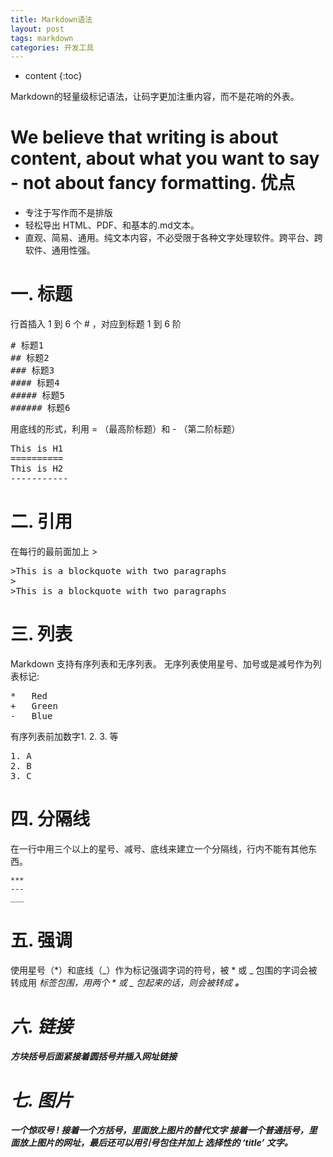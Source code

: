```yaml
---
title: Markdown语法
layout: post
tags: markdown
categories: 开发工具
---
```




* content
{:toc}



Markdown的轻量级标记语法，让码字更加注重内容，而不是花哨的外表。

We believe that writing is about content, about what you want to say - not about fancy formatting.
优点
=====
* 专注于写作而不是排版
* 轻松导出 HTML、PDF、和基本的.md文本。
* 直观、简易、通用。纯文本内容，不必受限于各种文字处理软件。跨平台、跨软件、通用性强。

一. 标题
=============
行首插入 1 到 6 个 # ，对应到标题 1 到 6 阶
<pre>
# 标题1
## 标题2
### 标题3
#### 标题4
##### 标题5
###### 标题6
</pre>

用底线的形式，利用 = （最高阶标题）和 - （第二阶标题）
<pre>
This is H1
==========
This is H2
-----------
</pre>

二. 引用
==========================================
在每行的最前面加上 >
<pre>
>This is a blockquote with two paragraphs
>
>This is a blockquote with two paragraphs
</pre>

三. 列表
=================================
Markdown 支持有序列表和无序列表。
无序列表使用星号、加号或是减号作为列表标记:
<pre>
*   Red
+   Green
-   Blue
</pre>
有序列表前加数字1. 2. 3. 等
<pre>
1. A
2. B
3. C
</pre>

四. 分隔线
==========
在一行中用三个以上的星号、减号、底线来建立一个分隔线，行内不能有其他东西。
    
    ***
    ---
    ___
    
五. 强调
=============
使用星号（*）和底线（_）作为标记强调字词的符号，被 * 或 _ 包围的字词会被转成用 <em> 标签包围，用两个 * 或 _ 包起来的话，则会被转成 <strong>。

六. 链接
==================
方块括号后面紧接着圆括号并插入网址链接

七. 图片
=============
一个惊叹号 !
接着一个方括号，里面放上图片的替代文字
接着一个普通括号，里面放上图片的网址，最后还可以用引号包住并加上 选择性的 ‘title’ 文字。